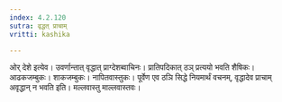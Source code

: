 ```yaml
---
index: 4.2.120
sutra: वृद्धत् प्राचाम्
vritti: kashika

---
```

ओर् देशे इत्येव। उवर्णान्तात् वृद्धात् प्राग्देशब्वाचिनः। प्रातिपदिकात् ठञ् प्रत्ययो भवति शैषिकः। आढकजम्बुकः। शाकजम्बुकः। नापितवास्तुकः। पूर्वेण एव ठञि सिद्धे नियमार्थं वचनम्, वृद्धादेव प्राचाम् अवृद्धान् न भवति इति। मल्लवास्तु माल्लवास्तवः।
